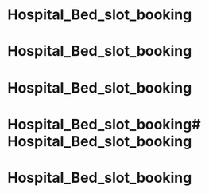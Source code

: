 # Hospital_Bed_slot_booking
# Hospital_Bed_slot_booking
# Hospital_Bed_slot_booking
# Hospital_Bed_slot_booking# Hospital_Bed_slot_booking
# Hospital_Bed_slot_booking
